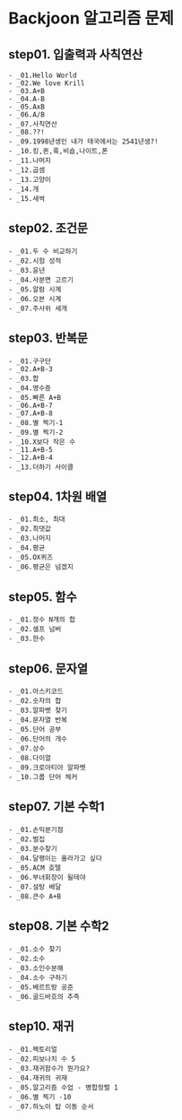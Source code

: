 # Backjoon 알고리즘 문제

## step01. 입출력과 사칙연산
	- _01.Hello World
	- _02.We love Krill
	- _03.A+B
	- _04.A-B
	- _05.AxB
	- _06.A/B
	- _07.사칙연산
	- _08.??!
	- _09.1998년생인 내가 태국에서는 2541년생?!
	- _10.킹,퀸,룩,비숍,나이트,폰
	- _11.나머지
	- _12.곱셈
	- _13.고양이
	- _14.개
	- _15.새싹
	
## step02. 조건문
	- _01.두 수 비교하기
	- _02.시험 성적
	- _03.윤년
	- _04.사분면 고르기
	- _05.알람 시계
	- _06.오븐 시계
	- _07.주사위 세개
	
## step03. 반복문
	- _01.구구단
	- _02.A+B-3
	- _03.합
	- _04.영수증
	- _05.빠른 A+B
	- _06.A+B-7
	- _07.A+B-8
	- _08.별 찍기-1
	- _09.별 찍기-2
	- _10.X보다 작은 수
	- _11.A+B-5
	- _12.A+B-4
	- _13.더하기 사이클
	
## step04. 1차원 배열
	- _01.최소, 최대
	- _02.최댓값
	- _03.나머지
	- _04.평균
	- _05.OX퀴즈
	- _06.평균은 넘겠지
	
## step05. 함수
	- _01.정수 N개의 합
	- _02.셀프 넘버
	- _03.한수
	
## step06. 문자열
	- _01.아스키코드
	- _02.숫자의 합
	- _03.알파벳 찾기
	- _04.문자열 반복
	- _05.단어 공부
	- _06.단어의 개수
	- _07.상수
	- _08.다이얼
	- _09.크로아티아 알파벳
	- _10.그룹 단어 체커
	
## step07. 기본 수학1
	- _01.손익분기점
	- _02.벌집
	- _03.분수찾기
	- _04.달팽이는 올라가고 싶다
	- _05.ACM 호텔
	- _06.부녀회장이 될테야
	- _07.설탕 배달
	- _08.큰수 A+B
	
## step08. 기본 수학2
	- _01.소수 찾기
	- _02.소수
	- _03.소인수분해
	- _04.소수 구하기
	- _05.베르트랑 공준
	- _06.골드바흐의 추측
	
## step10. 재귀
	- _01.팩토리얼
	- _02.피보나치 수 5
	- _03.재귀함수가 뭔가요?
	- _04.재귀의 귀재
	- _05.알고리즘 수업 - 병합정렬 1
	- _06.별 찍기 -10
	- _07.하노이 탑 이동 순서

	


	
